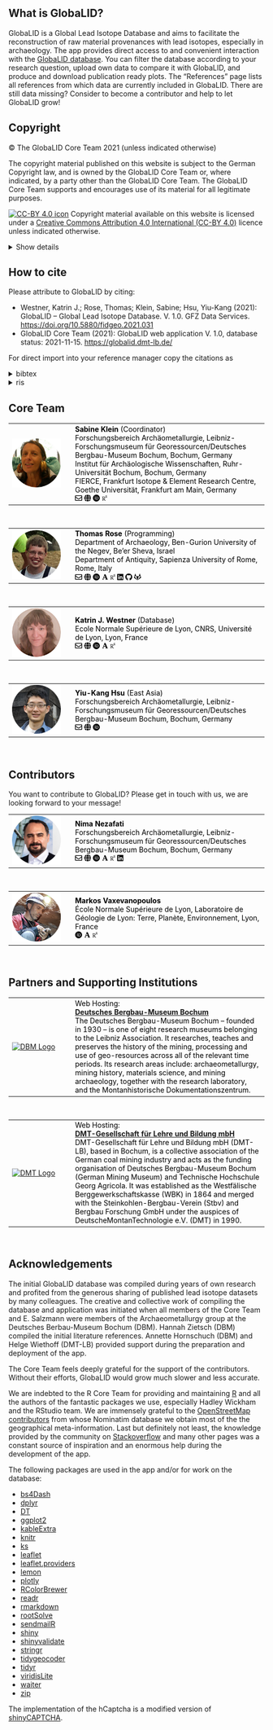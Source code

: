 ## What is GlobaLID?

GlobaLID is a Global Lead Isotope Database and aims to facilitate the
reconstruction of raw material provenances with lead isotopes,
especially in archaeology. The app provides direct access to and
convenient interaction with the
<a href="https://doi.org/10.5880/fidgeo.2021.031" target="_blank">GlobaLID database</a>.
You can filter the database according to your research question, upload
own data to compare it with GlobaLID, and produce and download
publication ready plots. The “References” page lists all references from
which data are currently included in GlobaLID. There are still data
missing? Consider to become a contributor and help to let GlobaLID grow!

## Copyright

© The GlobaLID Core Team 2021 (unless indicated otherwise)

The copyright material published on this website is subject to the
German Copyright law, and is owned by the GlobaLID Core Team or, where
indicated, by a party other than the GlobaLID Core Team. The GlobaLID
Core Team supports and encourages use of its material for all legitimate
purposes.

<a href="http://creativecommons.org/licenses/by/4.0/" target="_blank"><img src="https://i.creativecommons.org/l/by/4.0/88x31.png" alt="CC-BY 4.0 icon" /></a>
Copyright material available on this website is licensed under a
<a href="https://creativecommons.org/licenses/by/4.0/" target="_blank">Creative Commons Attribution 4.0 International (CC-BY 4.0)</a>
licence unless indicated otherwise.

<details>
<summary>
Show details
</summary>

This licence allows you to:

-   **Share** — copy and redistribute the material in any medium or
    format
-   **Adapt** — remix, transform, and build upon the material
-   for any purpose, even commercially

provided you attribute the GlobaLID Core Team as the source of the
copyright material. The GlobaLID Core Team requests attribution as:  
“GlobaLID Core Team (2021): GlobaLID web application V. 1.0, database
status: 15 November 2021.
<a href="https://globalid.dmt-lb.de/" target="_blank">https://globalid.dmt-lb.de/</a>.

</details>

## How to cite

Please attribute to GlobaLID by citing:

-   Westner, Katrin J.; Rose, Thomas; Klein, Sabine; Hsu, Yiu-Kang
    (2021): GlobaLID – Global Lead Isotope Database. V. 1.0. GFZ Data
    Services.
    <a href="https://doi.org/10.5880/fidgeo.2021.031" target="_blank">https://doi.org/10.5880/fidgeo.2021.031</a>
-   GlobaLID Core Team (2021): GlobaLID web application V. 1.0, database
    status: 2021-11-15.
    <a href="https://globalid.dmt-lb.de/" target="_blank">https://globalid.dmt-lb.de/</a>

For direct import into your reference manager copy the citations as
<details>
<summary>
bibtex
</summary>

    @misc{Westner.2021,
     author = {Westner, Katrin J. and Rose, Thomas and Klein, Sabine and Hsu, Yiu-Kang},
     year = {2021},
     title = {{GlobaLID -- Global Lead Isotope Database V. 1.0}},
     publisher = {{GFZ Data Services}},
     doi = {10.5880/fidgeo.2021.031}, 
     url = {https://doi.org/10.5880/fidgeo.2021.031}
    }

    @misc{GlobaLIDCoreTeam.2021,
     author = {{GlobaLID Core Team}},
     year = {2021},
     title = {{GlobaLID web application V. 1.0, database status: 2021-11-15}},
     url = {https://globalid.dmt-lb.de/}
    }

</details>
<details>
<summary>
ris
</summary>

    TY  - DATA
    AU  - Westner, Katrin J
    AU  - Rose, Thomas
    AU  - Klein, Sabine
    AU  - Hsu, Yiu-Kang
    TI  - GlobaLID -- Global Lead Isotope Database
    ET  - V. 1.0
    PY  - 2021
    DA  - 2021
    PB  - GFZ Data Services
    DO  - 10.5880/fidgeo.2021.031
    UR  - https://doi.org/10.5880/fidgeo.2021.031
    ER  - 

    TY  - COMP
    AU  - GlobaLID Core Team
    TI  - GlobaLID web application
    ET  - V. 1.0, database status: 03 October 2021
    PY  - 2021
    DA  - 2021
    UR  - https://globalid.dmt-lb.de/
    ER  - 

</details>

## Core Team

<table>
<tbody>
<tr>
<td style="text-align:left;min-width: 110px; ">
<img src="../www/SKlein.png" height="96" />
</td>
<td style="text-align:left;color: black !important;">
<b>Sabine Klein</b> (Coordinator)<br>Forschungsbereich
Archäometallurgie, Leibniz-Forschungsmuseum für Georessourcen/Deutsches
Bergbau-Museum Bochum, Bochum, Germany <br> Institut für Archäologische
Wissenschaften, Ruhr-Universität Bochum, Bochum, Germany <br> FIERCE,
Frankfurt Isotope & Element Research Centre, Goethe Universität,
Frankfurt am Main,
Germany<br><a href="mailto:Sabine.Klein@bergbaumuseum.de?subject=GlobaLID" target="_blank"><svg viewbox="0 0 512 512" style="height:1em;position:relative;display:inline-block;top:.1em;" xmlns="http://www.w3.org/2000/svg">
<path d="M464 64H48C21.49 64 0 85.49 0 112v288c0 26.51 21.49 48 48 48h416c26.51 0 48-21.49 48-48V112c0-26.51-21.49-48-48-48zm0 48v40.805c-22.422 18.259-58.168 46.651-134.587 106.49-16.841 13.247-50.201 45.072-73.413 44.701-23.208.375-56.579-31.459-73.413-44.701C106.18 199.465 70.425 171.067 48 152.805V112h416zM48 400V214.398c22.914 18.251 55.409 43.862 104.938 82.646 21.857 17.205 60.134 55.186 103.062 54.955 42.717.231 80.509-37.199 103.053-54.947 49.528-38.783 82.032-64.401 104.947-82.653V400H48z"></path>
</svg></a>
<a href="https://www.bergbaumuseum.de/en/museum/mitarbeitende/kontakt-detailseite/prof-dr-sabine-klein" target="_blank"><svg viewbox="0 0 496 512" style="height:1em;position:relative;display:inline-block;top:.1em;" xmlns="http://www.w3.org/2000/svg">
<path d="M336.5 160C322 70.7 287.8 8 248 8s-74 62.7-88.5 152h177zM152 256c0 22.2 1.2 43.5 3.3 64h185.3c2.1-20.5 3.3-41.8 3.3-64s-1.2-43.5-3.3-64H155.3c-2.1 20.5-3.3 41.8-3.3 64zm324.7-96c-28.6-67.9-86.5-120.4-158-141.6 24.4 33.8 41.2 84.7 50 141.6h108zM177.2 18.4C105.8 39.6 47.8 92.1 19.3 160h108c8.7-56.9 25.5-107.8 49.9-141.6zM487.4 192H372.7c2.1 21 3.3 42.5 3.3 64s-1.2 43-3.3 64h114.6c5.5-20.5 8.6-41.8 8.6-64s-3.1-43.5-8.5-64zM120 256c0-21.5 1.2-43 3.3-64H8.6C3.2 212.5 0 233.8 0 256s3.2 43.5 8.6 64h114.6c-2-21-3.2-42.5-3.2-64zm39.5 96c14.5 89.3 48.7 152 88.5 152s74-62.7 88.5-152h-177zm159.3 141.6c71.4-21.2 129.4-73.7 158-141.6h-108c-8.8 56.9-25.6 107.8-50 141.6zM19.3 352c28.6 67.9 86.5 120.4 158 141.6-24.4-33.8-41.2-84.7-50-141.6h-108z"></path>
</svg></a>
<a href="https://orcid.org/0000-0002-3939-4428" target="_blank"><svg viewbox="0 0 512 512" style="height:1em;position:relative;display:inline-block;top:.1em;" xmlns="http://www.w3.org/2000/svg">
<g label="icon" id="layer6" groupmode="layer">
<path id="path2" d="m 336.6206,194.53756 c -7.12991,-3.32734 -13.8671,-5.55949 -20.25334,-6.61343 -6.36534,-1.09517 -16.57451,-1.61223 -30.71059,-1.61223 h -36.70409 v 152.74712 h 37.63425 c 14.6735,0 26.08126,-1.01267 34.22385,-3.01709 8.14259,-2.00442 14.92159,-4.52592 20.35674,-7.62608 5.43519,-3.07925 10.416,-6.8615 14.94192,-11.38742 14.4876,-14.71475 21.74129,-33.27334 21.74129,-55.7176 0,-22.05151 -7.44016,-40.05177 -22.34085,-53.98159 -5.49732,-5.16674 -11.82143,-9.44459 -18.88918,-12.79281 z M 255.99999,8.0000031 C 119.02153,8.0000031 8.0000034,119.04185 8.0000034,255.99998 8.0000034,392.95812 119.02153,504 255.99999,504 392.97849,504 504,392.95812 504,255.99998 504,119.04185 392.97849,8.0000031 255.99999,8.0000031 Z M 173.66372,365.51268 H 144.27546 V 160.1481 h 29.38826 z M 158.94954,138.69619 c -11.13935,0 -20.21208,-9.01056 -20.21208,-20.21208 0,-11.11841 9.05183,-20.191181 20.21208,-20.191181 11.18058,0 20.23244,9.051831 20.23244,20.191181 -0.0219,11.22184 -9.05186,20.21208 -20.23244,20.21208 z m 241.3866,163.59715 c -5.29051,12.54475 -12.83407,23.58066 -22.65053,33.08742 -9.98203,9.83734 -21.59659,17.19443 -34.84378,22.19616 -7.74983,3.01709 -14.83852,5.06335 -21.30725,6.11726 -6.4891,1.01267 -18.82759,1.50883 -37.07593,1.50883 H 219.5033 V 160.1481 h 69.23318 c 27.96195,0 50.03378,4.1541 66.31951,12.54476 16.26485,8.36977 29.18144,20.72859 38.79164,36.97254 9.61013,16.26483 14.4254,34.01757 14.4254,53.19607 0.0227,13.76426 -2.66619,26.90802 -7.93576,39.43187 z" style="stroke-width:0.07717"></path>
</g> </svg></a>
<a href="https://www.researchgate.net/profile/Sabine-Klein-3" target="_blank"><svg viewbox="0 0 384 512" style="height:1em;position:relative;display:inline-block;top:.1em;" xmlns="http://www.w3.org/2000/svg">
<g groupmode="layer" id="layer6" label="icon">
<path style="stroke-width:0.0663148" d="M 228.65968,408.10149 C 208.46616,386.12784 181.4422,350.83324 158.962,310.93516 c 37.13444,-8.68487 64.63318,-43.55027 64.63318,-78.38386 0,-51.3457 -39.88089,-75.17678 -92.16329,-75.17678 -27.02266,0 -48.583367,1.36546 -68.715441,1.36546 -18.369155,0 -36.722401,0 -48.154153,-0.4447 v 13.30466 l 17.401097,3.19159 c 11.968845,2.30214 18.78249,7.76579 18.78249,36.21494 v 180.59919 c 0,28.43543 -6.813222,33.92871 -18.78249,36.19953 l -17.401097,3.25258 v 13.25908 c 12.367998,-0.4447 33.912828,-1.3513 55.473533,-1.3513 20.62404,0 47.217451,0.9066 58.680561,1.3513 v -13.25908 l -23.84698,-3.25258 c -12.366696,-1.796 -18.813848,-7.7641 -18.813848,-36.19953 v -76.54225 c 11.002507,0.92078 20.624038,0.92078 35.325548,0.92078 27.95932,49.94887 54.55102,87.55896 69.65214,104.9618 13.779,16.52587 34.84949,27.05401 61.44162,27.05401 7.78128,0 16.02316,-1.36721 21.05458,-3.68315 v -11.89361 c -16.49625,0 -32.99204,-11.47725 -44.8702,-24.3213 z M 119.06392,295.34424 c -15.59093,0 -22.434257,-0.41463 -33.007939,-1.41103 V 178.91935 c 10.573682,-0.92079 24.751869,-0.92079 37.135739,-0.92079 38.53132,0 61.42745,20.19525 61.42745,56.83902 0,36.21495 -24.73641,60.50666 -65.55525,60.50666 z m 139.93416,-115.7035 c -0.4606,-2.4087 -0.87524,-5.21701 -1.24303,-8.45544 -0.38328,-3.26846 -0.63033,-7.10411 -0.78243,-11.63108 -0.15386,-4.49562 -0.21509,-9.98891 -0.21509,-16.28098 0,-6.32297 0.0616,-11.7398 0.21509,-16.25087 0.15258,-4.52698 0.39915,-8.4099 0.78243,-11.64703 0.36778,-3.22291 0.78243,-6.0467 1.24303,-8.45541 0.4447,-2.4246 1.02776,-4.72679 1.78055,-6.981678 3.94262,-11.923264 10.40396,-20.884861 19.44246,-26.901503 9.0226,-6.015342 20.08653,-9.036752 33.22147,-9.036752 6.75224,0 12.87587,0.782429 18.30773,2.377345 5.37082,1.580761 10.1887,3.760457 14.43897,6.552435 4.18926,2.762339 7.81137,6.015349 10.80317,9.698476 3.06868,3.697285 5.53882,7.641624 7.47319,11.877718 0.75106,1.349583 0.53752,2.424608 -0.65998,3.175676 l -16.68012,6.858773 c -1.41275,0.75278 -2.40869,0.36907 -3.19287,-1.12058 -3.74283,-6.93613 -6.93611,-11.49275 -12.18281,-14.806757 -5.30941,-3.299853 -10.22007,-4.865129 -18.3077,-4.865129 -8.79314,0 -12.7216,1.748734 -18.22953,5.693102 -5.46364,3.867008 -9.46901,8.732137 -11.83217,16.142614 -0.47437,1.33581 -0.9053,2.99348 -1.41104,4.94203 -0.41463,1.97991 -0.75278,4.40452 -0.9663,7.24247 -0.21544,2.83925 -0.41464,6.35308 -0.59855,10.49678 -0.12246,4.14373 -0.18403,9.17686 -0.18403,15.00788 0,5.86107 0.0616,10.8942 0.18403,15.03794 0.18402,4.12779 0.38328,7.64162 0.59855,10.48086 0.2135,2.86931 0.55167,5.27805 0.9663,7.27386 0.50616,1.91846 0.93667,3.57483 1.41104,4.92613 2.36316,7.38084 5.74037,11.41585 10.71205,14.65467 4.91068,3.28394 10.55651,5.64755 19.34965,5.64755 7.81134,0 14.96232,-2.22524 19.62634,-5.61746 4.61979,-3.39094 8.45544,-7.87108 10.17452,-13.99472 0.75281,-2.57843 1.71916,-5.78588 2.3791,-9.71393 0.59853,-3.92843 0.59853,-8.08632 0.59853,-13.82497 0,-0.9066 -0.5074,-1.36721 -1.3513,-1.36721 h -26.71631 c -1.50383,0 -2.24073,-0.73558 -2.24073,-2.23898 v -15.31466 c 0,-1.51931 0.7369,-2.25661 2.24073,-2.25661 h 49.02807 c 1.53521,0 2.25661,0.73688 2.25661,2.25661 v 13.08938 c 0,6.93614 0,13.36612 -0.7214,19.32001 -0.69131,5.95392 -1.62625,11.10951 -2.80789,14.86822 -3.74453,11.7712 -9.68254,20.14969 -18.78247,26.39405 -9.1313,6.29165 -20.90079,9.68257 -33.6838,9.68257 -13.13494,0 -24.19891,-3.02183 -33.22147,-9.0226 -9.0385,-6.07635 -15.49984,-14.99239 -19.44246,-26.91566 -0.75279,-2.25489 -1.33585,-4.57253 -1.78055,-6.99714 z" id="path2"></path>
</g> </svg></a>
</td>
</tr>
</tbody>
</table>
<br>
<table>
<tbody>
<tr>
<td style="text-align:left;min-width: 110px; ">
<img src="../www/TRose.png" height="96" />
</td>
<td style="text-align:left;color: black !important;">
<b>Thomas Rose</b> (Programming)<br>Department of Archaeology,
Ben-Gurion University of the Negev, Be’er Sheva, Israel <br> Department
of Antiquity, Sapienza University of Rome, Rome,
Italy<br><a href="mailto:thomas.rose@daad-alumni.de?subject=GlobaLID" target="_blank"><svg viewbox="0 0 512 512" style="height:1em;position:relative;display:inline-block;top:.1em;" xmlns="http://www.w3.org/2000/svg">
<path d="M464 64H48C21.49 64 0 85.49 0 112v288c0 26.51 21.49 48 48 48h416c26.51 0 48-21.49 48-48V112c0-26.51-21.49-48-48-48zm0 48v40.805c-22.422 18.259-58.168 46.651-134.587 106.49-16.841 13.247-50.201 45.072-73.413 44.701-23.208.375-56.579-31.459-73.413-44.701C106.18 199.465 70.425 171.067 48 152.805V112h416zM48 400V214.398c22.914 18.251 55.409 43.862 104.938 82.646 21.857 17.205 60.134 55.186 103.062 54.955 42.717.231 80.509-37.199 103.053-54.947 49.528-38.783 82.032-64.401 104.947-82.653V400H48z"></path>
</svg></a>
<a href="https://copper-smelting.com/" target="_blank"><svg viewbox="0 0 496 512" style="height:1em;position:relative;display:inline-block;top:.1em;" xmlns="http://www.w3.org/2000/svg">
<path d="M336.5 160C322 70.7 287.8 8 248 8s-74 62.7-88.5 152h177zM152 256c0 22.2 1.2 43.5 3.3 64h185.3c2.1-20.5 3.3-41.8 3.3-64s-1.2-43.5-3.3-64H155.3c-2.1 20.5-3.3 41.8-3.3 64zm324.7-96c-28.6-67.9-86.5-120.4-158-141.6 24.4 33.8 41.2 84.7 50 141.6h108zM177.2 18.4C105.8 39.6 47.8 92.1 19.3 160h108c8.7-56.9 25.5-107.8 49.9-141.6zM487.4 192H372.7c2.1 21 3.3 42.5 3.3 64s-1.2 43-3.3 64h114.6c5.5-20.5 8.6-41.8 8.6-64s-3.1-43.5-8.5-64zM120 256c0-21.5 1.2-43 3.3-64H8.6C3.2 212.5 0 233.8 0 256s3.2 43.5 8.6 64h114.6c-2-21-3.2-42.5-3.2-64zm39.5 96c14.5 89.3 48.7 152 88.5 152s74-62.7 88.5-152h-177zm159.3 141.6c71.4-21.2 129.4-73.7 158-141.6h-108c-8.8 56.9-25.6 107.8-50 141.6zM19.3 352c28.6 67.9 86.5 120.4 158 141.6-24.4-33.8-41.2-84.7-50-141.6h-108z"></path>
</svg></a>
<a href="https://orcid.org/0000-0002-8186-3566" target="_blank"><svg viewbox="0 0 512 512" style="height:1em;position:relative;display:inline-block;top:.1em;" xmlns="http://www.w3.org/2000/svg">
<g label="icon" id="layer6" groupmode="layer">
<path id="path2" d="m 336.6206,194.53756 c -7.12991,-3.32734 -13.8671,-5.55949 -20.25334,-6.61343 -6.36534,-1.09517 -16.57451,-1.61223 -30.71059,-1.61223 h -36.70409 v 152.74712 h 37.63425 c 14.6735,0 26.08126,-1.01267 34.22385,-3.01709 8.14259,-2.00442 14.92159,-4.52592 20.35674,-7.62608 5.43519,-3.07925 10.416,-6.8615 14.94192,-11.38742 14.4876,-14.71475 21.74129,-33.27334 21.74129,-55.7176 0,-22.05151 -7.44016,-40.05177 -22.34085,-53.98159 -5.49732,-5.16674 -11.82143,-9.44459 -18.88918,-12.79281 z M 255.99999,8.0000031 C 119.02153,8.0000031 8.0000034,119.04185 8.0000034,255.99998 8.0000034,392.95812 119.02153,504 255.99999,504 392.97849,504 504,392.95812 504,255.99998 504,119.04185 392.97849,8.0000031 255.99999,8.0000031 Z M 173.66372,365.51268 H 144.27546 V 160.1481 h 29.38826 z M 158.94954,138.69619 c -11.13935,0 -20.21208,-9.01056 -20.21208,-20.21208 0,-11.11841 9.05183,-20.191181 20.21208,-20.191181 11.18058,0 20.23244,9.051831 20.23244,20.191181 -0.0219,11.22184 -9.05186,20.21208 -20.23244,20.21208 z m 241.3866,163.59715 c -5.29051,12.54475 -12.83407,23.58066 -22.65053,33.08742 -9.98203,9.83734 -21.59659,17.19443 -34.84378,22.19616 -7.74983,3.01709 -14.83852,5.06335 -21.30725,6.11726 -6.4891,1.01267 -18.82759,1.50883 -37.07593,1.50883 H 219.5033 V 160.1481 h 69.23318 c 27.96195,0 50.03378,4.1541 66.31951,12.54476 16.26485,8.36977 29.18144,20.72859 38.79164,36.97254 9.61013,16.26483 14.4254,34.01757 14.4254,53.19607 0.0227,13.76426 -2.66619,26.90802 -7.93576,39.43187 z" style="stroke-width:0.07717"></path>
</g> </svg></a>
<a href="https://bgu.academia.edu/ThomasRose" target="_blank"><svg viewbox="0 0 448 512" style="height:1em;position:relative;display:inline-block;top:.1em;" xmlns="http://www.w3.org/2000/svg">
<g groupmode="layer" id="layer6" label="icon">
<path id="path2" d="m 244.37672,427.34892 c 0,6.85088 -0.0434,13.70309 -0.0434,20.59736 60.02632,0.0888 120.05267,0 180.07713,0.0454 0,-6.85224 -0.0438,-13.70312 -0.0438,-20.55359 -12.06644,-2.43171 -26.96382,-5.83525 -31.60485,-18.96208 C 346.66088,293.77258 299.89339,179.2894 254.41048,64.36557 c -33.23972,-0.574514 -66.47946,-0.353915 -99.71919,-0.131943 6.18782,13.880334 11.36,28.199521 17.76975,41.991263 -38.94164,101.17732 -78.50253,202.17745 -118.020033,303.13465 -4.464358,12.8629 -19.095914,15.73716 -30.807997,18.16705 0,6.76369 -0.04346,13.57115 -0.04346,20.37823 38.278575,0.17726 76.55669,0.0438 114.83526,0.0884 -0.0434,-6.93902 -0.0434,-13.83511 -0.0867,-20.73078 -12.02307,-1.85545 -25.81435,-1.63484 -35.58287,-9.94522 -7.69069,-7.42534 -4.28717,-19.00735 -1.10559,-27.71497 7.64732,-19.75723 14.89733,-39.69289 23.25109,-59.1861 46.36839,0.26544 92.68975,-0.0435 139.05815,0.13195 6.36638,15.82391 12.73088,31.69164 19.0959,47.5608 4.24377,10.69508 8.08982,22.67478 4.64108,34.16673 -8.93007,14.81057 -28.28949,13.92695 -43.31878,15.07404 z M 138.73505,293.64014 c 17.76974,-47.20819 36.59849,-94.06111 54.01387,-141.40129 18.78674,47.16345 37.70409,94.28169 56.53422,141.40129 a 11615.148,11615.148 0 0 1 -110.54809,0 z" style="stroke-width:0.264583"></path>
</g> </svg></a>
<a href="https://www.researchgate.net/profile/Thomas-Rose-2" target="_blank"><svg viewbox="0 0 384 512" style="height:1em;position:relative;display:inline-block;top:.1em;" xmlns="http://www.w3.org/2000/svg">
<g groupmode="layer" id="layer6" label="icon">
<path style="stroke-width:0.0663148" d="M 228.65968,408.10149 C 208.46616,386.12784 181.4422,350.83324 158.962,310.93516 c 37.13444,-8.68487 64.63318,-43.55027 64.63318,-78.38386 0,-51.3457 -39.88089,-75.17678 -92.16329,-75.17678 -27.02266,0 -48.583367,1.36546 -68.715441,1.36546 -18.369155,0 -36.722401,0 -48.154153,-0.4447 v 13.30466 l 17.401097,3.19159 c 11.968845,2.30214 18.78249,7.76579 18.78249,36.21494 v 180.59919 c 0,28.43543 -6.813222,33.92871 -18.78249,36.19953 l -17.401097,3.25258 v 13.25908 c 12.367998,-0.4447 33.912828,-1.3513 55.473533,-1.3513 20.62404,0 47.217451,0.9066 58.680561,1.3513 v -13.25908 l -23.84698,-3.25258 c -12.366696,-1.796 -18.813848,-7.7641 -18.813848,-36.19953 v -76.54225 c 11.002507,0.92078 20.624038,0.92078 35.325548,0.92078 27.95932,49.94887 54.55102,87.55896 69.65214,104.9618 13.779,16.52587 34.84949,27.05401 61.44162,27.05401 7.78128,0 16.02316,-1.36721 21.05458,-3.68315 v -11.89361 c -16.49625,0 -32.99204,-11.47725 -44.8702,-24.3213 z M 119.06392,295.34424 c -15.59093,0 -22.434257,-0.41463 -33.007939,-1.41103 V 178.91935 c 10.573682,-0.92079 24.751869,-0.92079 37.135739,-0.92079 38.53132,0 61.42745,20.19525 61.42745,56.83902 0,36.21495 -24.73641,60.50666 -65.55525,60.50666 z m 139.93416,-115.7035 c -0.4606,-2.4087 -0.87524,-5.21701 -1.24303,-8.45544 -0.38328,-3.26846 -0.63033,-7.10411 -0.78243,-11.63108 -0.15386,-4.49562 -0.21509,-9.98891 -0.21509,-16.28098 0,-6.32297 0.0616,-11.7398 0.21509,-16.25087 0.15258,-4.52698 0.39915,-8.4099 0.78243,-11.64703 0.36778,-3.22291 0.78243,-6.0467 1.24303,-8.45541 0.4447,-2.4246 1.02776,-4.72679 1.78055,-6.981678 3.94262,-11.923264 10.40396,-20.884861 19.44246,-26.901503 9.0226,-6.015342 20.08653,-9.036752 33.22147,-9.036752 6.75224,0 12.87587,0.782429 18.30773,2.377345 5.37082,1.580761 10.1887,3.760457 14.43897,6.552435 4.18926,2.762339 7.81137,6.015349 10.80317,9.698476 3.06868,3.697285 5.53882,7.641624 7.47319,11.877718 0.75106,1.349583 0.53752,2.424608 -0.65998,3.175676 l -16.68012,6.858773 c -1.41275,0.75278 -2.40869,0.36907 -3.19287,-1.12058 -3.74283,-6.93613 -6.93611,-11.49275 -12.18281,-14.806757 -5.30941,-3.299853 -10.22007,-4.865129 -18.3077,-4.865129 -8.79314,0 -12.7216,1.748734 -18.22953,5.693102 -5.46364,3.867008 -9.46901,8.732137 -11.83217,16.142614 -0.47437,1.33581 -0.9053,2.99348 -1.41104,4.94203 -0.41463,1.97991 -0.75278,4.40452 -0.9663,7.24247 -0.21544,2.83925 -0.41464,6.35308 -0.59855,10.49678 -0.12246,4.14373 -0.18403,9.17686 -0.18403,15.00788 0,5.86107 0.0616,10.8942 0.18403,15.03794 0.18402,4.12779 0.38328,7.64162 0.59855,10.48086 0.2135,2.86931 0.55167,5.27805 0.9663,7.27386 0.50616,1.91846 0.93667,3.57483 1.41104,4.92613 2.36316,7.38084 5.74037,11.41585 10.71205,14.65467 4.91068,3.28394 10.55651,5.64755 19.34965,5.64755 7.81134,0 14.96232,-2.22524 19.62634,-5.61746 4.61979,-3.39094 8.45544,-7.87108 10.17452,-13.99472 0.75281,-2.57843 1.71916,-5.78588 2.3791,-9.71393 0.59853,-3.92843 0.59853,-8.08632 0.59853,-13.82497 0,-0.9066 -0.5074,-1.36721 -1.3513,-1.36721 h -26.71631 c -1.50383,0 -2.24073,-0.73558 -2.24073,-2.23898 v -15.31466 c 0,-1.51931 0.7369,-2.25661 2.24073,-2.25661 h 49.02807 c 1.53521,0 2.25661,0.73688 2.25661,2.25661 v 13.08938 c 0,6.93614 0,13.36612 -0.7214,19.32001 -0.69131,5.95392 -1.62625,11.10951 -2.80789,14.86822 -3.74453,11.7712 -9.68254,20.14969 -18.78247,26.39405 -9.1313,6.29165 -20.90079,9.68257 -33.6838,9.68257 -13.13494,0 -24.19891,-3.02183 -33.22147,-9.0226 -9.0385,-6.07635 -15.49984,-14.99239 -19.44246,-26.91566 -0.75279,-2.25489 -1.33585,-4.57253 -1.78055,-6.99714 z" id="path2"></path>
</g> </svg></a>
<a href="https://www.linkedin.com/in/thomas-rose-4200ba175" target="_blank"><svg viewbox="0 0 448 512" style="height:1em;position:relative;display:inline-block;top:.1em;" xmlns="http://www.w3.org/2000/svg">
<path d="M416 32H31.9C14.3 32 0 46.5 0 64.3v383.4C0 465.5 14.3 480 31.9 480H416c17.6 0 32-14.5 32-32.3V64.3c0-17.8-14.4-32.3-32-32.3zM135.4 416H69V202.2h66.5V416zm-33.2-243c-21.3 0-38.5-17.3-38.5-38.5S80.9 96 102.2 96c21.2 0 38.5 17.3 38.5 38.5 0 21.3-17.2 38.5-38.5 38.5zm282.1 243h-66.4V312c0-24.8-.5-56.7-34.5-56.7-34.6 0-39.9 27-39.9 54.9V416h-66.4V202.2h63.7v29.2h.9c8.9-16.8 30.6-34.5 62.9-34.5 67.2 0 79.7 44.3 79.7 101.9V416z"></path>
</svg></a>
<a href="https://github.com/archaeothommy/" target="_blank"><svg viewbox="0 0 496 512" style="height:1em;position:relative;display:inline-block;top:.1em;" xmlns="http://www.w3.org/2000/svg">
<path d="M165.9 397.4c0 2-2.3 3.6-5.2 3.6-3.3.3-5.6-1.3-5.6-3.6 0-2 2.3-3.6 5.2-3.6 3-.3 5.6 1.3 5.6 3.6zm-31.1-4.5c-.7 2 1.3 4.3 4.3 4.9 2.6 1 5.6 0 6.2-2s-1.3-4.3-4.3-5.2c-2.6-.7-5.5.3-6.2 2.3zm44.2-1.7c-2.9.7-4.9 2.6-4.6 4.9.3 2 2.9 3.3 5.9 2.6 2.9-.7 4.9-2.6 4.6-4.6-.3-1.9-3-3.2-5.9-2.9zM244.8 8C106.1 8 0 113.3 0 252c0 110.9 69.8 205.8 169.5 239.2 12.8 2.3 17.3-5.6 17.3-12.1 0-6.2-.3-40.4-.3-61.4 0 0-70 15-84.7-29.8 0 0-11.4-29.1-27.8-36.6 0 0-22.9-15.7 1.6-15.4 0 0 24.9 2 38.6 25.8 21.9 38.6 58.6 27.5 72.9 20.9 2.3-16 8.8-27.1 16-33.7-55.9-6.2-112.3-14.3-112.3-110.5 0-27.5 7.6-41.3 23.6-58.9-2.6-6.5-11.1-33.3 2.6-67.9 20.9-6.5 69 27 69 27 20-5.6 41.5-8.5 62.8-8.5s42.8 2.9 62.8 8.5c0 0 48.1-33.6 69-27 13.7 34.7 5.2 61.4 2.6 67.9 16 17.7 25.8 31.5 25.8 58.9 0 96.5-58.9 104.2-114.8 110.5 9.2 7.9 17 22.9 17 46.4 0 33.7-.3 75.4-.3 83.6 0 6.5 4.6 14.4 17.3 12.1C428.2 457.8 496 362.9 496 252 496 113.3 383.5 8 244.8 8zM97.2 352.9c-1.3 1-1 3.3.7 5.2 1.6 1.6 3.9 2.3 5.2 1 1.3-1 1-3.3-.7-5.2-1.6-1.6-3.9-2.3-5.2-1zm-10.8-8.1c-.7 1.3.3 2.9 2.3 3.9 1.6 1 3.6.7 4.3-.7.7-1.3-.3-2.9-2.3-3.9-2-.6-3.6-.3-4.3.7zm32.4 35.6c-1.6 1.3-1 4.3 1.3 6.2 2.3 2.3 5.2 2.6 6.5 1 1.3-1.3.7-4.3-1.3-6.2-2.2-2.3-5.2-2.6-6.5-1zm-11.4-14.7c-1.6 1-1.6 3.6 0 5.9 1.6 2.3 4.3 3.3 5.6 2.3 1.6-1.3 1.6-3.9 0-6.2-1.4-2.3-4-3.3-5.6-2z"></path>
</svg></a>
<a href="https://gitlab.com/archaeothommy" target="_blank"><svg viewbox="0 0 512 512" style="height:1em;position:relative;display:inline-block;top:.1em;" xmlns="http://www.w3.org/2000/svg">
<path d="M105.2 24.9c-3.1-8.9-15.7-8.9-18.9 0L29.8 199.7h132c-.1 0-56.6-174.8-56.6-174.8zM.9 287.7c-2.6 8 .3 16.9 7.1 22l247.9 184-226.2-294zm160.8-88l94.3 294 94.3-294zm349.4 88l-28.8-88-226.3 294 247.9-184c6.9-5.1 9.7-14 7.2-22zM425.7 24.9c-3.1-8.9-15.7-8.9-18.9 0l-56.6 174.8h132z"></path>
</svg></a>
</td>
</tr>
</tbody>
</table>
<br>
<table>
<tbody>
<tr>
<td style="text-align:left;min-width: 110px; ">
<img src="../www/KWestner.png" height="96" />
</td>
<td style="text-align:left;color: black !important;">
<b>Katrin J. Westner</b> (Database)<br>Ecole Normale Supérieure de Lyon,
CNRS, Université de Lyon, Lyon,
France<br><a href="mailto:katrin.westner@ens-lyon.fr?subject=GlobaLID" target="_blank"><svg viewbox="0 0 512 512" style="height:1em;position:relative;display:inline-block;top:.1em;" xmlns="http://www.w3.org/2000/svg">
<path d="M464 64H48C21.49 64 0 85.49 0 112v288c0 26.51 21.49 48 48 48h416c26.51 0 48-21.49 48-48V112c0-26.51-21.49-48-48-48zm0 48v40.805c-22.422 18.259-58.168 46.651-134.587 106.49-16.841 13.247-50.201 45.072-73.413 44.701-23.208.375-56.579-31.459-73.413-44.701C106.18 199.465 70.425 171.067 48 152.805V112h416zM48 400V214.398c22.914 18.251 55.409 43.862 104.938 82.646 21.857 17.205 60.134 55.186 103.062 54.955 42.717.231 80.509-37.199 103.053-54.947 49.528-38.783 82.032-64.401 104.947-82.653V400H48z"></path>
</svg></a>
<a href="http://lgltpe.ens-lyon.fr/annuaire/westner-katrin" target="_blank"><svg viewbox="0 0 496 512" style="height:1em;position:relative;display:inline-block;top:.1em;" xmlns="http://www.w3.org/2000/svg">
<path d="M336.5 160C322 70.7 287.8 8 248 8s-74 62.7-88.5 152h177zM152 256c0 22.2 1.2 43.5 3.3 64h185.3c2.1-20.5 3.3-41.8 3.3-64s-1.2-43.5-3.3-64H155.3c-2.1 20.5-3.3 41.8-3.3 64zm324.7-96c-28.6-67.9-86.5-120.4-158-141.6 24.4 33.8 41.2 84.7 50 141.6h108zM177.2 18.4C105.8 39.6 47.8 92.1 19.3 160h108c8.7-56.9 25.5-107.8 49.9-141.6zM487.4 192H372.7c2.1 21 3.3 42.5 3.3 64s-1.2 43-3.3 64h114.6c5.5-20.5 8.6-41.8 8.6-64s-3.1-43.5-8.5-64zM120 256c0-21.5 1.2-43 3.3-64H8.6C3.2 212.5 0 233.8 0 256s3.2 43.5 8.6 64h114.6c-2-21-3.2-42.5-3.2-64zm39.5 96c14.5 89.3 48.7 152 88.5 152s74-62.7 88.5-152h-177zm159.3 141.6c71.4-21.2 129.4-73.7 158-141.6h-108c-8.8 56.9-25.6 107.8-50 141.6zM19.3 352c28.6 67.9 86.5 120.4 158 141.6-24.4-33.8-41.2-84.7-50-141.6h-108z"></path>
</svg></a>
<a href="https://orcid.org/0000-0001-5529-1165" target="_blank"><svg viewbox="0 0 512 512" style="height:1em;position:relative;display:inline-block;top:.1em;" xmlns="http://www.w3.org/2000/svg">
<g label="icon" id="layer6" groupmode="layer">
<path id="path2" d="m 336.6206,194.53756 c -7.12991,-3.32734 -13.8671,-5.55949 -20.25334,-6.61343 -6.36534,-1.09517 -16.57451,-1.61223 -30.71059,-1.61223 h -36.70409 v 152.74712 h 37.63425 c 14.6735,0 26.08126,-1.01267 34.22385,-3.01709 8.14259,-2.00442 14.92159,-4.52592 20.35674,-7.62608 5.43519,-3.07925 10.416,-6.8615 14.94192,-11.38742 14.4876,-14.71475 21.74129,-33.27334 21.74129,-55.7176 0,-22.05151 -7.44016,-40.05177 -22.34085,-53.98159 -5.49732,-5.16674 -11.82143,-9.44459 -18.88918,-12.79281 z M 255.99999,8.0000031 C 119.02153,8.0000031 8.0000034,119.04185 8.0000034,255.99998 8.0000034,392.95812 119.02153,504 255.99999,504 392.97849,504 504,392.95812 504,255.99998 504,119.04185 392.97849,8.0000031 255.99999,8.0000031 Z M 173.66372,365.51268 H 144.27546 V 160.1481 h 29.38826 z M 158.94954,138.69619 c -11.13935,0 -20.21208,-9.01056 -20.21208,-20.21208 0,-11.11841 9.05183,-20.191181 20.21208,-20.191181 11.18058,0 20.23244,9.051831 20.23244,20.191181 -0.0219,11.22184 -9.05186,20.21208 -20.23244,20.21208 z m 241.3866,163.59715 c -5.29051,12.54475 -12.83407,23.58066 -22.65053,33.08742 -9.98203,9.83734 -21.59659,17.19443 -34.84378,22.19616 -7.74983,3.01709 -14.83852,5.06335 -21.30725,6.11726 -6.4891,1.01267 -18.82759,1.50883 -37.07593,1.50883 H 219.5033 V 160.1481 h 69.23318 c 27.96195,0 50.03378,4.1541 66.31951,12.54476 16.26485,8.36977 29.18144,20.72859 38.79164,36.97254 9.61013,16.26483 14.4254,34.01757 14.4254,53.19607 0.0227,13.76426 -2.66619,26.90802 -7.93576,39.43187 z" style="stroke-width:0.07717"></path>
</g> </svg></a>
<a href="https://bibliotheque-diderot.academia.edu/KatrinWestner" target="_blank"><svg viewbox="0 0 448 512" style="height:1em;position:relative;display:inline-block;top:.1em;" xmlns="http://www.w3.org/2000/svg">
<g groupmode="layer" id="layer6" label="icon">
<path id="path2" d="m 244.37672,427.34892 c 0,6.85088 -0.0434,13.70309 -0.0434,20.59736 60.02632,0.0888 120.05267,0 180.07713,0.0454 0,-6.85224 -0.0438,-13.70312 -0.0438,-20.55359 -12.06644,-2.43171 -26.96382,-5.83525 -31.60485,-18.96208 C 346.66088,293.77258 299.89339,179.2894 254.41048,64.36557 c -33.23972,-0.574514 -66.47946,-0.353915 -99.71919,-0.131943 6.18782,13.880334 11.36,28.199521 17.76975,41.991263 -38.94164,101.17732 -78.50253,202.17745 -118.020033,303.13465 -4.464358,12.8629 -19.095914,15.73716 -30.807997,18.16705 0,6.76369 -0.04346,13.57115 -0.04346,20.37823 38.278575,0.17726 76.55669,0.0438 114.83526,0.0884 -0.0434,-6.93902 -0.0434,-13.83511 -0.0867,-20.73078 -12.02307,-1.85545 -25.81435,-1.63484 -35.58287,-9.94522 -7.69069,-7.42534 -4.28717,-19.00735 -1.10559,-27.71497 7.64732,-19.75723 14.89733,-39.69289 23.25109,-59.1861 46.36839,0.26544 92.68975,-0.0435 139.05815,0.13195 6.36638,15.82391 12.73088,31.69164 19.0959,47.5608 4.24377,10.69508 8.08982,22.67478 4.64108,34.16673 -8.93007,14.81057 -28.28949,13.92695 -43.31878,15.07404 z M 138.73505,293.64014 c 17.76974,-47.20819 36.59849,-94.06111 54.01387,-141.40129 18.78674,47.16345 37.70409,94.28169 56.53422,141.40129 a 11615.148,11615.148 0 0 1 -110.54809,0 z" style="stroke-width:0.264583"></path>
</g> </svg></a>
<a href="https://www.researchgate.net/profile/Katrin-Westner" target="_blank"><svg viewbox="0 0 384 512" style="height:1em;position:relative;display:inline-block;top:.1em;" xmlns="http://www.w3.org/2000/svg">
<g groupmode="layer" id="layer6" label="icon">
<path style="stroke-width:0.0663148" d="M 228.65968,408.10149 C 208.46616,386.12784 181.4422,350.83324 158.962,310.93516 c 37.13444,-8.68487 64.63318,-43.55027 64.63318,-78.38386 0,-51.3457 -39.88089,-75.17678 -92.16329,-75.17678 -27.02266,0 -48.583367,1.36546 -68.715441,1.36546 -18.369155,0 -36.722401,0 -48.154153,-0.4447 v 13.30466 l 17.401097,3.19159 c 11.968845,2.30214 18.78249,7.76579 18.78249,36.21494 v 180.59919 c 0,28.43543 -6.813222,33.92871 -18.78249,36.19953 l -17.401097,3.25258 v 13.25908 c 12.367998,-0.4447 33.912828,-1.3513 55.473533,-1.3513 20.62404,0 47.217451,0.9066 58.680561,1.3513 v -13.25908 l -23.84698,-3.25258 c -12.366696,-1.796 -18.813848,-7.7641 -18.813848,-36.19953 v -76.54225 c 11.002507,0.92078 20.624038,0.92078 35.325548,0.92078 27.95932,49.94887 54.55102,87.55896 69.65214,104.9618 13.779,16.52587 34.84949,27.05401 61.44162,27.05401 7.78128,0 16.02316,-1.36721 21.05458,-3.68315 v -11.89361 c -16.49625,0 -32.99204,-11.47725 -44.8702,-24.3213 z M 119.06392,295.34424 c -15.59093,0 -22.434257,-0.41463 -33.007939,-1.41103 V 178.91935 c 10.573682,-0.92079 24.751869,-0.92079 37.135739,-0.92079 38.53132,0 61.42745,20.19525 61.42745,56.83902 0,36.21495 -24.73641,60.50666 -65.55525,60.50666 z m 139.93416,-115.7035 c -0.4606,-2.4087 -0.87524,-5.21701 -1.24303,-8.45544 -0.38328,-3.26846 -0.63033,-7.10411 -0.78243,-11.63108 -0.15386,-4.49562 -0.21509,-9.98891 -0.21509,-16.28098 0,-6.32297 0.0616,-11.7398 0.21509,-16.25087 0.15258,-4.52698 0.39915,-8.4099 0.78243,-11.64703 0.36778,-3.22291 0.78243,-6.0467 1.24303,-8.45541 0.4447,-2.4246 1.02776,-4.72679 1.78055,-6.981678 3.94262,-11.923264 10.40396,-20.884861 19.44246,-26.901503 9.0226,-6.015342 20.08653,-9.036752 33.22147,-9.036752 6.75224,0 12.87587,0.782429 18.30773,2.377345 5.37082,1.580761 10.1887,3.760457 14.43897,6.552435 4.18926,2.762339 7.81137,6.015349 10.80317,9.698476 3.06868,3.697285 5.53882,7.641624 7.47319,11.877718 0.75106,1.349583 0.53752,2.424608 -0.65998,3.175676 l -16.68012,6.858773 c -1.41275,0.75278 -2.40869,0.36907 -3.19287,-1.12058 -3.74283,-6.93613 -6.93611,-11.49275 -12.18281,-14.806757 -5.30941,-3.299853 -10.22007,-4.865129 -18.3077,-4.865129 -8.79314,0 -12.7216,1.748734 -18.22953,5.693102 -5.46364,3.867008 -9.46901,8.732137 -11.83217,16.142614 -0.47437,1.33581 -0.9053,2.99348 -1.41104,4.94203 -0.41463,1.97991 -0.75278,4.40452 -0.9663,7.24247 -0.21544,2.83925 -0.41464,6.35308 -0.59855,10.49678 -0.12246,4.14373 -0.18403,9.17686 -0.18403,15.00788 0,5.86107 0.0616,10.8942 0.18403,15.03794 0.18402,4.12779 0.38328,7.64162 0.59855,10.48086 0.2135,2.86931 0.55167,5.27805 0.9663,7.27386 0.50616,1.91846 0.93667,3.57483 1.41104,4.92613 2.36316,7.38084 5.74037,11.41585 10.71205,14.65467 4.91068,3.28394 10.55651,5.64755 19.34965,5.64755 7.81134,0 14.96232,-2.22524 19.62634,-5.61746 4.61979,-3.39094 8.45544,-7.87108 10.17452,-13.99472 0.75281,-2.57843 1.71916,-5.78588 2.3791,-9.71393 0.59853,-3.92843 0.59853,-8.08632 0.59853,-13.82497 0,-0.9066 -0.5074,-1.36721 -1.3513,-1.36721 h -26.71631 c -1.50383,0 -2.24073,-0.73558 -2.24073,-2.23898 v -15.31466 c 0,-1.51931 0.7369,-2.25661 2.24073,-2.25661 h 49.02807 c 1.53521,0 2.25661,0.73688 2.25661,2.25661 v 13.08938 c 0,6.93614 0,13.36612 -0.7214,19.32001 -0.69131,5.95392 -1.62625,11.10951 -2.80789,14.86822 -3.74453,11.7712 -9.68254,20.14969 -18.78247,26.39405 -9.1313,6.29165 -20.90079,9.68257 -33.6838,9.68257 -13.13494,0 -24.19891,-3.02183 -33.22147,-9.0226 -9.0385,-6.07635 -15.49984,-14.99239 -19.44246,-26.91566 -0.75279,-2.25489 -1.33585,-4.57253 -1.78055,-6.99714 z" id="path2"></path>
</g> </svg></a>
</td>
</tr>
</tbody>
</table>
<br>
<table>
<tbody>
<tr>
<td style="text-align:left;min-width: 110px; ">
<img src="../www/Y-KHsu.png" height="96" />
</td>
<td style="text-align:left;color: black !important;">
<b>Yiu-Kang Hsu</b> (East Asia)<br>Forschungsbereich Archäometallurgie,
Leibniz-Forschungsmuseum für Georessourcen/Deutsches Bergbau-Museum
Bochum, Bochum,
Germany<br><a href="mailto:Yiu-Kang.Hsu@bergbaumuseum.de?subject=GlobaLID" target="_blank"><svg viewbox="0 0 512 512" style="height:1em;position:relative;display:inline-block;top:.1em;" xmlns="http://www.w3.org/2000/svg">
<path d="M464 64H48C21.49 64 0 85.49 0 112v288c0 26.51 21.49 48 48 48h416c26.51 0 48-21.49 48-48V112c0-26.51-21.49-48-48-48zm0 48v40.805c-22.422 18.259-58.168 46.651-134.587 106.49-16.841 13.247-50.201 45.072-73.413 44.701-23.208.375-56.579-31.459-73.413-44.701C106.18 199.465 70.425 171.067 48 152.805V112h416zM48 400V214.398c22.914 18.251 55.409 43.862 104.938 82.646 21.857 17.205 60.134 55.186 103.062 54.955 42.717.231 80.509-37.199 103.053-54.947 49.528-38.783 82.032-64.401 104.947-82.653V400H48z"></path>
</svg></a>
<a href="https://www.bergbaumuseum.de/en/museum/mitarbeitende/kontakt-detailseite/yiu-kang-hsu" target="_blank"><svg viewbox="0 0 496 512" style="height:1em;position:relative;display:inline-block;top:.1em;" xmlns="http://www.w3.org/2000/svg">
<path d="M336.5 160C322 70.7 287.8 8 248 8s-74 62.7-88.5 152h177zM152 256c0 22.2 1.2 43.5 3.3 64h185.3c2.1-20.5 3.3-41.8 3.3-64s-1.2-43.5-3.3-64H155.3c-2.1 20.5-3.3 41.8-3.3 64zm324.7-96c-28.6-67.9-86.5-120.4-158-141.6 24.4 33.8 41.2 84.7 50 141.6h108zM177.2 18.4C105.8 39.6 47.8 92.1 19.3 160h108c8.7-56.9 25.5-107.8 49.9-141.6zM487.4 192H372.7c2.1 21 3.3 42.5 3.3 64s-1.2 43-3.3 64h114.6c5.5-20.5 8.6-41.8 8.6-64s-3.1-43.5-8.5-64zM120 256c0-21.5 1.2-43 3.3-64H8.6C3.2 212.5 0 233.8 0 256s3.2 43.5 8.6 64h114.6c-2-21-3.2-42.5-3.2-64zm39.5 96c14.5 89.3 48.7 152 88.5 152s74-62.7 88.5-152h-177zm159.3 141.6c71.4-21.2 129.4-73.7 158-141.6h-108c-8.8 56.9-25.6 107.8-50 141.6zM19.3 352c28.6 67.9 86.5 120.4 158 141.6-24.4-33.8-41.2-84.7-50-141.6h-108z"></path>
</svg></a>
<a href="https://orcid.org/0000-0002-2439-4863" target="_blank"><svg viewbox="0 0 512 512" style="height:1em;position:relative;display:inline-block;top:.1em;" xmlns="http://www.w3.org/2000/svg">
<g label="icon" id="layer6" groupmode="layer">
<path id="path2" d="m 336.6206,194.53756 c -7.12991,-3.32734 -13.8671,-5.55949 -20.25334,-6.61343 -6.36534,-1.09517 -16.57451,-1.61223 -30.71059,-1.61223 h -36.70409 v 152.74712 h 37.63425 c 14.6735,0 26.08126,-1.01267 34.22385,-3.01709 8.14259,-2.00442 14.92159,-4.52592 20.35674,-7.62608 5.43519,-3.07925 10.416,-6.8615 14.94192,-11.38742 14.4876,-14.71475 21.74129,-33.27334 21.74129,-55.7176 0,-22.05151 -7.44016,-40.05177 -22.34085,-53.98159 -5.49732,-5.16674 -11.82143,-9.44459 -18.88918,-12.79281 z M 255.99999,8.0000031 C 119.02153,8.0000031 8.0000034,119.04185 8.0000034,255.99998 8.0000034,392.95812 119.02153,504 255.99999,504 392.97849,504 504,392.95812 504,255.99998 504,119.04185 392.97849,8.0000031 255.99999,8.0000031 Z M 173.66372,365.51268 H 144.27546 V 160.1481 h 29.38826 z M 158.94954,138.69619 c -11.13935,0 -20.21208,-9.01056 -20.21208,-20.21208 0,-11.11841 9.05183,-20.191181 20.21208,-20.191181 11.18058,0 20.23244,9.051831 20.23244,20.191181 -0.0219,11.22184 -9.05186,20.21208 -20.23244,20.21208 z m 241.3866,163.59715 c -5.29051,12.54475 -12.83407,23.58066 -22.65053,33.08742 -9.98203,9.83734 -21.59659,17.19443 -34.84378,22.19616 -7.74983,3.01709 -14.83852,5.06335 -21.30725,6.11726 -6.4891,1.01267 -18.82759,1.50883 -37.07593,1.50883 H 219.5033 V 160.1481 h 69.23318 c 27.96195,0 50.03378,4.1541 66.31951,12.54476 16.26485,8.36977 29.18144,20.72859 38.79164,36.97254 9.61013,16.26483 14.4254,34.01757 14.4254,53.19607 0.0227,13.76426 -2.66619,26.90802 -7.93576,39.43187 z" style="stroke-width:0.07717"></path>
</g> </svg></a>
</td>
</tr>
</tbody>
</table>

<br>

## Contributors

You want to contribute to GlobaLID? Please get in touch with us, we are
looking forward to your message!

<table>
<tbody>
<tr>
<td style="text-align:left;min-width: 110px; ">
<img src="../www/NNezafati.png" height="96" />
</td>
<td style="text-align:left;color: black !important;">
<b>Nima Nezafati</b><br>Forschungsbereich Archäometallurgie,
Leibniz-Forschungsmuseum für Georessourcen/Deutsches Bergbau-Museum
Bochum, Bochum,
Germany<br><a href="mailto:nima.nezafati@bergbaumuseum.de?subject=GlobaLID" target="_blank"><svg viewbox="0 0 512 512" style="height:1em;position:relative;display:inline-block;top:.1em;" xmlns="http://www.w3.org/2000/svg">
<path d="M464 64H48C21.49 64 0 85.49 0 112v288c0 26.51 21.49 48 48 48h416c26.51 0 48-21.49 48-48V112c0-26.51-21.49-48-48-48zm0 48v40.805c-22.422 18.259-58.168 46.651-134.587 106.49-16.841 13.247-50.201 45.072-73.413 44.701-23.208.375-56.579-31.459-73.413-44.701C106.18 199.465 70.425 171.067 48 152.805V112h416zM48 400V214.398c22.914 18.251 55.409 43.862 104.938 82.646 21.857 17.205 60.134 55.186 103.062 54.955 42.717.231 80.509-37.199 103.053-54.947 49.528-38.783 82.032-64.401 104.947-82.653V400H48z"></path>
</svg></a>
<a href="https://www.bergbaumuseum.de/en/museum/mitarbeitende/kontakt-detailseite/dr-nima-nezafati" target="_blank"><svg viewbox="0 0 496 512" style="height:1em;position:relative;display:inline-block;top:.1em;" xmlns="http://www.w3.org/2000/svg">
<path d="M336.5 160C322 70.7 287.8 8 248 8s-74 62.7-88.5 152h177zM152 256c0 22.2 1.2 43.5 3.3 64h185.3c2.1-20.5 3.3-41.8 3.3-64s-1.2-43.5-3.3-64H155.3c-2.1 20.5-3.3 41.8-3.3 64zm324.7-96c-28.6-67.9-86.5-120.4-158-141.6 24.4 33.8 41.2 84.7 50 141.6h108zM177.2 18.4C105.8 39.6 47.8 92.1 19.3 160h108c8.7-56.9 25.5-107.8 49.9-141.6zM487.4 192H372.7c2.1 21 3.3 42.5 3.3 64s-1.2 43-3.3 64h114.6c5.5-20.5 8.6-41.8 8.6-64s-3.1-43.5-8.5-64zM120 256c0-21.5 1.2-43 3.3-64H8.6C3.2 212.5 0 233.8 0 256s3.2 43.5 8.6 64h114.6c-2-21-3.2-42.5-3.2-64zm39.5 96c14.5 89.3 48.7 152 88.5 152s74-62.7 88.5-152h-177zm159.3 141.6c71.4-21.2 129.4-73.7 158-141.6h-108c-8.8 56.9-25.6 107.8-50 141.6zM19.3 352c28.6 67.9 86.5 120.4 158 141.6-24.4-33.8-41.2-84.7-50-141.6h-108z"></path>
</svg></a>
<a href="https://orcid.org/0000-0002-5806-343X" target="_blank"><svg viewbox="0 0 512 512" style="height:1em;position:relative;display:inline-block;top:.1em;" xmlns="http://www.w3.org/2000/svg">
<g label="icon" id="layer6" groupmode="layer">
<path id="path2" d="m 336.6206,194.53756 c -7.12991,-3.32734 -13.8671,-5.55949 -20.25334,-6.61343 -6.36534,-1.09517 -16.57451,-1.61223 -30.71059,-1.61223 h -36.70409 v 152.74712 h 37.63425 c 14.6735,0 26.08126,-1.01267 34.22385,-3.01709 8.14259,-2.00442 14.92159,-4.52592 20.35674,-7.62608 5.43519,-3.07925 10.416,-6.8615 14.94192,-11.38742 14.4876,-14.71475 21.74129,-33.27334 21.74129,-55.7176 0,-22.05151 -7.44016,-40.05177 -22.34085,-53.98159 -5.49732,-5.16674 -11.82143,-9.44459 -18.88918,-12.79281 z M 255.99999,8.0000031 C 119.02153,8.0000031 8.0000034,119.04185 8.0000034,255.99998 8.0000034,392.95812 119.02153,504 255.99999,504 392.97849,504 504,392.95812 504,255.99998 504,119.04185 392.97849,8.0000031 255.99999,8.0000031 Z M 173.66372,365.51268 H 144.27546 V 160.1481 h 29.38826 z M 158.94954,138.69619 c -11.13935,0 -20.21208,-9.01056 -20.21208,-20.21208 0,-11.11841 9.05183,-20.191181 20.21208,-20.191181 11.18058,0 20.23244,9.051831 20.23244,20.191181 -0.0219,11.22184 -9.05186,20.21208 -20.23244,20.21208 z m 241.3866,163.59715 c -5.29051,12.54475 -12.83407,23.58066 -22.65053,33.08742 -9.98203,9.83734 -21.59659,17.19443 -34.84378,22.19616 -7.74983,3.01709 -14.83852,5.06335 -21.30725,6.11726 -6.4891,1.01267 -18.82759,1.50883 -37.07593,1.50883 H 219.5033 V 160.1481 h 69.23318 c 27.96195,0 50.03378,4.1541 66.31951,12.54476 16.26485,8.36977 29.18144,20.72859 38.79164,36.97254 9.61013,16.26483 14.4254,34.01757 14.4254,53.19607 0.0227,13.76426 -2.66619,26.90802 -7.93576,39.43187 z" style="stroke-width:0.07717"></path>
</g> </svg></a>
<a href="https://bergbaumuseum.academia.edu/NimaNezafati" target="_blank"><svg viewbox="0 0 448 512" style="height:1em;position:relative;display:inline-block;top:.1em;" xmlns="http://www.w3.org/2000/svg">
<g groupmode="layer" id="layer6" label="icon">
<path id="path2" d="m 244.37672,427.34892 c 0,6.85088 -0.0434,13.70309 -0.0434,20.59736 60.02632,0.0888 120.05267,0 180.07713,0.0454 0,-6.85224 -0.0438,-13.70312 -0.0438,-20.55359 -12.06644,-2.43171 -26.96382,-5.83525 -31.60485,-18.96208 C 346.66088,293.77258 299.89339,179.2894 254.41048,64.36557 c -33.23972,-0.574514 -66.47946,-0.353915 -99.71919,-0.131943 6.18782,13.880334 11.36,28.199521 17.76975,41.991263 -38.94164,101.17732 -78.50253,202.17745 -118.020033,303.13465 -4.464358,12.8629 -19.095914,15.73716 -30.807997,18.16705 0,6.76369 -0.04346,13.57115 -0.04346,20.37823 38.278575,0.17726 76.55669,0.0438 114.83526,0.0884 -0.0434,-6.93902 -0.0434,-13.83511 -0.0867,-20.73078 -12.02307,-1.85545 -25.81435,-1.63484 -35.58287,-9.94522 -7.69069,-7.42534 -4.28717,-19.00735 -1.10559,-27.71497 7.64732,-19.75723 14.89733,-39.69289 23.25109,-59.1861 46.36839,0.26544 92.68975,-0.0435 139.05815,0.13195 6.36638,15.82391 12.73088,31.69164 19.0959,47.5608 4.24377,10.69508 8.08982,22.67478 4.64108,34.16673 -8.93007,14.81057 -28.28949,13.92695 -43.31878,15.07404 z M 138.73505,293.64014 c 17.76974,-47.20819 36.59849,-94.06111 54.01387,-141.40129 18.78674,47.16345 37.70409,94.28169 56.53422,141.40129 a 11615.148,11615.148 0 0 1 -110.54809,0 z" style="stroke-width:0.264583"></path>
</g> </svg></a>
<a href="http://www.researchgate.net/profile/Nima_Nezafati" target="_blank"><svg viewbox="0 0 384 512" style="height:1em;position:relative;display:inline-block;top:.1em;" xmlns="http://www.w3.org/2000/svg">
<g groupmode="layer" id="layer6" label="icon">
<path style="stroke-width:0.0663148" d="M 228.65968,408.10149 C 208.46616,386.12784 181.4422,350.83324 158.962,310.93516 c 37.13444,-8.68487 64.63318,-43.55027 64.63318,-78.38386 0,-51.3457 -39.88089,-75.17678 -92.16329,-75.17678 -27.02266,0 -48.583367,1.36546 -68.715441,1.36546 -18.369155,0 -36.722401,0 -48.154153,-0.4447 v 13.30466 l 17.401097,3.19159 c 11.968845,2.30214 18.78249,7.76579 18.78249,36.21494 v 180.59919 c 0,28.43543 -6.813222,33.92871 -18.78249,36.19953 l -17.401097,3.25258 v 13.25908 c 12.367998,-0.4447 33.912828,-1.3513 55.473533,-1.3513 20.62404,0 47.217451,0.9066 58.680561,1.3513 v -13.25908 l -23.84698,-3.25258 c -12.366696,-1.796 -18.813848,-7.7641 -18.813848,-36.19953 v -76.54225 c 11.002507,0.92078 20.624038,0.92078 35.325548,0.92078 27.95932,49.94887 54.55102,87.55896 69.65214,104.9618 13.779,16.52587 34.84949,27.05401 61.44162,27.05401 7.78128,0 16.02316,-1.36721 21.05458,-3.68315 v -11.89361 c -16.49625,0 -32.99204,-11.47725 -44.8702,-24.3213 z M 119.06392,295.34424 c -15.59093,0 -22.434257,-0.41463 -33.007939,-1.41103 V 178.91935 c 10.573682,-0.92079 24.751869,-0.92079 37.135739,-0.92079 38.53132,0 61.42745,20.19525 61.42745,56.83902 0,36.21495 -24.73641,60.50666 -65.55525,60.50666 z m 139.93416,-115.7035 c -0.4606,-2.4087 -0.87524,-5.21701 -1.24303,-8.45544 -0.38328,-3.26846 -0.63033,-7.10411 -0.78243,-11.63108 -0.15386,-4.49562 -0.21509,-9.98891 -0.21509,-16.28098 0,-6.32297 0.0616,-11.7398 0.21509,-16.25087 0.15258,-4.52698 0.39915,-8.4099 0.78243,-11.64703 0.36778,-3.22291 0.78243,-6.0467 1.24303,-8.45541 0.4447,-2.4246 1.02776,-4.72679 1.78055,-6.981678 3.94262,-11.923264 10.40396,-20.884861 19.44246,-26.901503 9.0226,-6.015342 20.08653,-9.036752 33.22147,-9.036752 6.75224,0 12.87587,0.782429 18.30773,2.377345 5.37082,1.580761 10.1887,3.760457 14.43897,6.552435 4.18926,2.762339 7.81137,6.015349 10.80317,9.698476 3.06868,3.697285 5.53882,7.641624 7.47319,11.877718 0.75106,1.349583 0.53752,2.424608 -0.65998,3.175676 l -16.68012,6.858773 c -1.41275,0.75278 -2.40869,0.36907 -3.19287,-1.12058 -3.74283,-6.93613 -6.93611,-11.49275 -12.18281,-14.806757 -5.30941,-3.299853 -10.22007,-4.865129 -18.3077,-4.865129 -8.79314,0 -12.7216,1.748734 -18.22953,5.693102 -5.46364,3.867008 -9.46901,8.732137 -11.83217,16.142614 -0.47437,1.33581 -0.9053,2.99348 -1.41104,4.94203 -0.41463,1.97991 -0.75278,4.40452 -0.9663,7.24247 -0.21544,2.83925 -0.41464,6.35308 -0.59855,10.49678 -0.12246,4.14373 -0.18403,9.17686 -0.18403,15.00788 0,5.86107 0.0616,10.8942 0.18403,15.03794 0.18402,4.12779 0.38328,7.64162 0.59855,10.48086 0.2135,2.86931 0.55167,5.27805 0.9663,7.27386 0.50616,1.91846 0.93667,3.57483 1.41104,4.92613 2.36316,7.38084 5.74037,11.41585 10.71205,14.65467 4.91068,3.28394 10.55651,5.64755 19.34965,5.64755 7.81134,0 14.96232,-2.22524 19.62634,-5.61746 4.61979,-3.39094 8.45544,-7.87108 10.17452,-13.99472 0.75281,-2.57843 1.71916,-5.78588 2.3791,-9.71393 0.59853,-3.92843 0.59853,-8.08632 0.59853,-13.82497 0,-0.9066 -0.5074,-1.36721 -1.3513,-1.36721 h -26.71631 c -1.50383,0 -2.24073,-0.73558 -2.24073,-2.23898 v -15.31466 c 0,-1.51931 0.7369,-2.25661 2.24073,-2.25661 h 49.02807 c 1.53521,0 2.25661,0.73688 2.25661,2.25661 v 13.08938 c 0,6.93614 0,13.36612 -0.7214,19.32001 -0.69131,5.95392 -1.62625,11.10951 -2.80789,14.86822 -3.74453,11.7712 -9.68254,20.14969 -18.78247,26.39405 -9.1313,6.29165 -20.90079,9.68257 -33.6838,9.68257 -13.13494,0 -24.19891,-3.02183 -33.22147,-9.0226 -9.0385,-6.07635 -15.49984,-14.99239 -19.44246,-26.91566 -0.75279,-2.25489 -1.33585,-4.57253 -1.78055,-6.99714 z" id="path2"></path>
</g> </svg></a>
<a href="https://ir.linkedin.com/in/nima-nezafati-5a4b5542" target="_blank"><svg viewbox="0 0 448 512" style="height:1em;position:relative;display:inline-block;top:.1em;" xmlns="http://www.w3.org/2000/svg">
<path d="M416 32H31.9C14.3 32 0 46.5 0 64.3v383.4C0 465.5 14.3 480 31.9 480H416c17.6 0 32-14.5 32-32.3V64.3c0-17.8-14.4-32.3-32-32.3zM135.4 416H69V202.2h66.5V416zm-33.2-243c-21.3 0-38.5-17.3-38.5-38.5S80.9 96 102.2 96c21.2 0 38.5 17.3 38.5 38.5 0 21.3-17.2 38.5-38.5 38.5zm282.1 243h-66.4V312c0-24.8-.5-56.7-34.5-56.7-34.6 0-39.9 27-39.9 54.9V416h-66.4V202.2h63.7v29.2h.9c8.9-16.8 30.6-34.5 62.9-34.5 67.2 0 79.7 44.3 79.7 101.9V416z"></path>
</svg></a>
</td>
</tr>
</tbody>
</table>
<br>
<table>
<tbody>
<tr>
<td style="text-align:left;min-width: 110px; ">
<img src="../www/MVaxevanopoulos.png" height="96" />
</td>
<td style="text-align:left;color: black !important;">
<b>Markos Vaxevanopoulos</b><br>École Normale Supérieure de Lyon,
Laboratoire de Géologie de Lyon: Terre, Planète, Environnement, Lyon,
France<br><a href="https://orcid.org/0000-0003-3027-5622" target="_blank"><svg viewbox="0 0 512 512" style="height:1em;position:relative;display:inline-block;top:.1em;" xmlns="http://www.w3.org/2000/svg">
<g label="icon" id="layer6" groupmode="layer">
<path id="path2" d="m 336.6206,194.53756 c -7.12991,-3.32734 -13.8671,-5.55949 -20.25334,-6.61343 -6.36534,-1.09517 -16.57451,-1.61223 -30.71059,-1.61223 h -36.70409 v 152.74712 h 37.63425 c 14.6735,0 26.08126,-1.01267 34.22385,-3.01709 8.14259,-2.00442 14.92159,-4.52592 20.35674,-7.62608 5.43519,-3.07925 10.416,-6.8615 14.94192,-11.38742 14.4876,-14.71475 21.74129,-33.27334 21.74129,-55.7176 0,-22.05151 -7.44016,-40.05177 -22.34085,-53.98159 -5.49732,-5.16674 -11.82143,-9.44459 -18.88918,-12.79281 z M 255.99999,8.0000031 C 119.02153,8.0000031 8.0000034,119.04185 8.0000034,255.99998 8.0000034,392.95812 119.02153,504 255.99999,504 392.97849,504 504,392.95812 504,255.99998 504,119.04185 392.97849,8.0000031 255.99999,8.0000031 Z M 173.66372,365.51268 H 144.27546 V 160.1481 h 29.38826 z M 158.94954,138.69619 c -11.13935,0 -20.21208,-9.01056 -20.21208,-20.21208 0,-11.11841 9.05183,-20.191181 20.21208,-20.191181 11.18058,0 20.23244,9.051831 20.23244,20.191181 -0.0219,11.22184 -9.05186,20.21208 -20.23244,20.21208 z m 241.3866,163.59715 c -5.29051,12.54475 -12.83407,23.58066 -22.65053,33.08742 -9.98203,9.83734 -21.59659,17.19443 -34.84378,22.19616 -7.74983,3.01709 -14.83852,5.06335 -21.30725,6.11726 -6.4891,1.01267 -18.82759,1.50883 -37.07593,1.50883 H 219.5033 V 160.1481 h 69.23318 c 27.96195,0 50.03378,4.1541 66.31951,12.54476 16.26485,8.36977 29.18144,20.72859 38.79164,36.97254 9.61013,16.26483 14.4254,34.01757 14.4254,53.19607 0.0227,13.76426 -2.66619,26.90802 -7.93576,39.43187 z" style="stroke-width:0.07717"></path>
</g> </svg></a>
<a href="https://auth.academia.edu/MarkosVaxevanopoulos" target="_blank"><svg viewbox="0 0 448 512" style="height:1em;position:relative;display:inline-block;top:.1em;" xmlns="http://www.w3.org/2000/svg">
<g groupmode="layer" id="layer6" label="icon">
<path id="path2" d="m 244.37672,427.34892 c 0,6.85088 -0.0434,13.70309 -0.0434,20.59736 60.02632,0.0888 120.05267,0 180.07713,0.0454 0,-6.85224 -0.0438,-13.70312 -0.0438,-20.55359 -12.06644,-2.43171 -26.96382,-5.83525 -31.60485,-18.96208 C 346.66088,293.77258 299.89339,179.2894 254.41048,64.36557 c -33.23972,-0.574514 -66.47946,-0.353915 -99.71919,-0.131943 6.18782,13.880334 11.36,28.199521 17.76975,41.991263 -38.94164,101.17732 -78.50253,202.17745 -118.020033,303.13465 -4.464358,12.8629 -19.095914,15.73716 -30.807997,18.16705 0,6.76369 -0.04346,13.57115 -0.04346,20.37823 38.278575,0.17726 76.55669,0.0438 114.83526,0.0884 -0.0434,-6.93902 -0.0434,-13.83511 -0.0867,-20.73078 -12.02307,-1.85545 -25.81435,-1.63484 -35.58287,-9.94522 -7.69069,-7.42534 -4.28717,-19.00735 -1.10559,-27.71497 7.64732,-19.75723 14.89733,-39.69289 23.25109,-59.1861 46.36839,0.26544 92.68975,-0.0435 139.05815,0.13195 6.36638,15.82391 12.73088,31.69164 19.0959,47.5608 4.24377,10.69508 8.08982,22.67478 4.64108,34.16673 -8.93007,14.81057 -28.28949,13.92695 -43.31878,15.07404 z M 138.73505,293.64014 c 17.76974,-47.20819 36.59849,-94.06111 54.01387,-141.40129 18.78674,47.16345 37.70409,94.28169 56.53422,141.40129 a 11615.148,11615.148 0 0 1 -110.54809,0 z" style="stroke-width:0.264583"></path>
</g> </svg></a>
<a href="https://www.researchgate.net/profile/Markos-Vaxevanopoulos" target="_blank"><svg viewbox="0 0 384 512" style="height:1em;position:relative;display:inline-block;top:.1em;" xmlns="http://www.w3.org/2000/svg">
<g groupmode="layer" id="layer6" label="icon">
<path style="stroke-width:0.0663148" d="M 228.65968,408.10149 C 208.46616,386.12784 181.4422,350.83324 158.962,310.93516 c 37.13444,-8.68487 64.63318,-43.55027 64.63318,-78.38386 0,-51.3457 -39.88089,-75.17678 -92.16329,-75.17678 -27.02266,0 -48.583367,1.36546 -68.715441,1.36546 -18.369155,0 -36.722401,0 -48.154153,-0.4447 v 13.30466 l 17.401097,3.19159 c 11.968845,2.30214 18.78249,7.76579 18.78249,36.21494 v 180.59919 c 0,28.43543 -6.813222,33.92871 -18.78249,36.19953 l -17.401097,3.25258 v 13.25908 c 12.367998,-0.4447 33.912828,-1.3513 55.473533,-1.3513 20.62404,0 47.217451,0.9066 58.680561,1.3513 v -13.25908 l -23.84698,-3.25258 c -12.366696,-1.796 -18.813848,-7.7641 -18.813848,-36.19953 v -76.54225 c 11.002507,0.92078 20.624038,0.92078 35.325548,0.92078 27.95932,49.94887 54.55102,87.55896 69.65214,104.9618 13.779,16.52587 34.84949,27.05401 61.44162,27.05401 7.78128,0 16.02316,-1.36721 21.05458,-3.68315 v -11.89361 c -16.49625,0 -32.99204,-11.47725 -44.8702,-24.3213 z M 119.06392,295.34424 c -15.59093,0 -22.434257,-0.41463 -33.007939,-1.41103 V 178.91935 c 10.573682,-0.92079 24.751869,-0.92079 37.135739,-0.92079 38.53132,0 61.42745,20.19525 61.42745,56.83902 0,36.21495 -24.73641,60.50666 -65.55525,60.50666 z m 139.93416,-115.7035 c -0.4606,-2.4087 -0.87524,-5.21701 -1.24303,-8.45544 -0.38328,-3.26846 -0.63033,-7.10411 -0.78243,-11.63108 -0.15386,-4.49562 -0.21509,-9.98891 -0.21509,-16.28098 0,-6.32297 0.0616,-11.7398 0.21509,-16.25087 0.15258,-4.52698 0.39915,-8.4099 0.78243,-11.64703 0.36778,-3.22291 0.78243,-6.0467 1.24303,-8.45541 0.4447,-2.4246 1.02776,-4.72679 1.78055,-6.981678 3.94262,-11.923264 10.40396,-20.884861 19.44246,-26.901503 9.0226,-6.015342 20.08653,-9.036752 33.22147,-9.036752 6.75224,0 12.87587,0.782429 18.30773,2.377345 5.37082,1.580761 10.1887,3.760457 14.43897,6.552435 4.18926,2.762339 7.81137,6.015349 10.80317,9.698476 3.06868,3.697285 5.53882,7.641624 7.47319,11.877718 0.75106,1.349583 0.53752,2.424608 -0.65998,3.175676 l -16.68012,6.858773 c -1.41275,0.75278 -2.40869,0.36907 -3.19287,-1.12058 -3.74283,-6.93613 -6.93611,-11.49275 -12.18281,-14.806757 -5.30941,-3.299853 -10.22007,-4.865129 -18.3077,-4.865129 -8.79314,0 -12.7216,1.748734 -18.22953,5.693102 -5.46364,3.867008 -9.46901,8.732137 -11.83217,16.142614 -0.47437,1.33581 -0.9053,2.99348 -1.41104,4.94203 -0.41463,1.97991 -0.75278,4.40452 -0.9663,7.24247 -0.21544,2.83925 -0.41464,6.35308 -0.59855,10.49678 -0.12246,4.14373 -0.18403,9.17686 -0.18403,15.00788 0,5.86107 0.0616,10.8942 0.18403,15.03794 0.18402,4.12779 0.38328,7.64162 0.59855,10.48086 0.2135,2.86931 0.55167,5.27805 0.9663,7.27386 0.50616,1.91846 0.93667,3.57483 1.41104,4.92613 2.36316,7.38084 5.74037,11.41585 10.71205,14.65467 4.91068,3.28394 10.55651,5.64755 19.34965,5.64755 7.81134,0 14.96232,-2.22524 19.62634,-5.61746 4.61979,-3.39094 8.45544,-7.87108 10.17452,-13.99472 0.75281,-2.57843 1.71916,-5.78588 2.3791,-9.71393 0.59853,-3.92843 0.59853,-8.08632 0.59853,-13.82497 0,-0.9066 -0.5074,-1.36721 -1.3513,-1.36721 h -26.71631 c -1.50383,0 -2.24073,-0.73558 -2.24073,-2.23898 v -15.31466 c 0,-1.51931 0.7369,-2.25661 2.24073,-2.25661 h 49.02807 c 1.53521,0 2.25661,0.73688 2.25661,2.25661 v 13.08938 c 0,6.93614 0,13.36612 -0.7214,19.32001 -0.69131,5.95392 -1.62625,11.10951 -2.80789,14.86822 -3.74453,11.7712 -9.68254,20.14969 -18.78247,26.39405 -9.1313,6.29165 -20.90079,9.68257 -33.6838,9.68257 -13.13494,0 -24.19891,-3.02183 -33.22147,-9.0226 -9.0385,-6.07635 -15.49984,-14.99239 -19.44246,-26.91566 -0.75279,-2.25489 -1.33585,-4.57253 -1.78055,-6.99714 z" id="path2"></path>
</g> </svg></a>
</td>
</tr>
</tbody>
</table>

<br>

## Partners and Supporting Institutions

<table>
<tbody>
<tr>
<td style="text-align:left;min-width: 110px; ">
<a href="https://www.bergbaumuseum.de/en/" target="_blank"><img alt="DBM Logo" src="/Logo_DBM.png" width="96"></a>
</td>
<td style="text-align:left;color: black !important;">
Web Hosting:
<br><b><a href="https://www.bergbaumuseum.de/en/" target="_blank">Deutsches
Bergbau-Museum Bochum</a></b><br>The Deutsches Bergbau-Museum Bochum –
founded in 1930 – is one of eight research museums belonging to the
Leibniz Association. It researches, teaches and preserves the history of
the mining, processing and use of geo-resources across all of the
relevant time periods. Its research areas include: archaeometallurgy,
mining history, materials science, and mining archaeology, together with
the research laboratory, and the Montanhistorische
Dokumentationszentrum.
</td>
</tr>
</tbody>
</table>
<br>
<table>
<tbody>
<tr>
<td style="text-align:left;min-width: 110px; ">
<a href="https://www.dmt-lb.de/" target="_blank"><img alt="DMT Logo" src="/Logo_DMT.svg" width="96"></a>
</td>
<td style="text-align:left;color: black !important;">
Web Hosting:
<br><b><a href="https://www.dmt-lb.de/" target="_blank">DMT-Gesellschaft
für Lehre und Bildung mbH</a></b><br>DMT-Gesellschaft für Lehre und
Bildung mbH (DMT-LB), based in Bochum, is a collective association of
the German coal mining industry and acts as the funding organisation of
Deutsches Bergbau-Museum Bochum (German Mining Museum) and Technische
Hochschule Georg Agricola. It was established as the Westfälische
Berggewerkschaftskasse (WBK) in 1864 and merged with the
Steinkohlen-Bergbau-Verein (Stbv) and Bergbau Forschung GmbH under the
auspices of DeutscheMontanTechnologie e.V. (DMT) in 1990.
</td>
</tr>
</tbody>
</table>

<br>

## Acknowledgements

The initial GlobaLID database was compiled during years of own research
and profited from the generous sharing of published lead isotope
datasets by many colleagues. The creative and collective work of
compiling the database and application was initiated when all members of
the Core Team and E. Salzmann were members of the Archaeometallurgy
group at the Deutsches Berbau-Museum Bochum (DBM). Hannah Zietsch (DBM)
compiled the initial literature references. Annette Hornschuch (DBM) and
Helge Wiethoff (DMT-LB) provided support during the preparation and
deployment of the app.

The Core Team feels deeply grateful for the support of the contributors.
Without their efforts, GlobaLID would grow much slower and less
accurate.

We are indebted to the R Core Team for providing and maintaining
<a href="https://cran.r-project.org/" target="_blank">R</a> and all the
authors of the fantastic packages we use, especially Hadley Wickham and
the RStudio team. We are immensely grateful to the
<a href="https://www.openstreetmap.org" target="_blank">OpenStreetMap contributors</a>
from whose Nominatim database we obtain most of the the geographical
meta-information. Last but definitely not least, the knowledge provided
by the community on
<a href="https://stackoverflow.com/" target="_blank">Stackoverflow</a>
and many other pages was a constant source of inspiration and an
enormous help during the development of the app.

The following packages are used in the app and/or for work on the
database:

-   <a href="https://rinterface.github.io/bs4Dash/" target="_blank">bs4Dash</a>
-   <a href="https://dplyr.tidyverse.org/" target="_blank">dplyr</a>
-   <a href="https://rstudio.github.io/DT/" target="_blank">DT</a>
-   <a href="https://ggplot2.tidyverse.org/" target="_blank">ggplot2</a>
-   <a href="https://haozhu233.github.io/kableExtra/" target="_blank">kableExtra</a>
-   <a href="https://yihui.org/knitr/" target="_blank">knitr</a>
-   <a href="https://cran.r-project.org/web/packages/ks/" target="_blank">ks</a>
-   <a href="https://rstudio.github.io/leaflet/" target="_blank">leaflet</a>
-   <a href="https://github.com/rstudio/leaflet.providers" target="_blank">leaflet.providers</a>
-   <a href="https://github.com/stefanedwards/lemon" target="_blank">lemon</a>
-   <a href="https://plotly-r.com/" target="_blank">plotly</a>
-   <a href="https://cran.r-project.org/web/packages/RColorBrewer/" target="_blank">RColorBrewer</a>
-   <a href="https://readr.tidyverse.org/" target="_blank">readr</a>
-   <a href="https://rmarkdown.rstudio.com/" target="_blank">rmarkdown</a>
-   <a href="https://cran.r-project.org/web/packages/rootSolve" target="_blank">rootSolve</a>
-   <a href="https://cran.r-project.org/web/packages/sendmailR/" target="_blank">sendmailR</a>
-   <a href="https://shiny.rstudio.com/" target="_blank">shiny</a>
-   <a href="https://rstudio.github.io/shinyvalidate/" target="_blank">shinyvalidate</a>
-   <a href="https://stringr.tidyverse.org/" target="_blank">stringr</a>
-   <a href="https://github.com/jessecambon/tidygeocoder" target="_blank">tidygeocoder</a>
-   <a href="https://tidyr.tidyverse.org/" target="_blank">tidyr</a>
-   <a href="https://sjmgarnier.github.io/viridisLite/" target="_blank">viridisLite</a>
-   <a href="https://shiny.john-coene.com/waiter/" target="_blank">waiter</a>
-   <a href="https://cran.r-project.org/web/packages/zip" target="_blank">zip</a>

The implementation of the hCaptcha is a modified version of
<a href="https://github.com/carlganz/shinyCAPTCHA" target="_blank">shinyCAPTCHA</a>.
